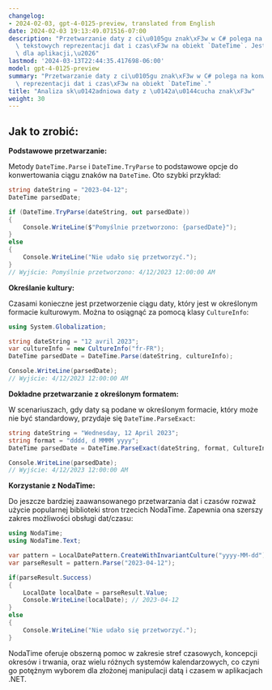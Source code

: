 ```yaml
---
changelog:
- 2024-02-03, gpt-4-0125-preview, translated from English
date: 2024-02-03 19:13:49.071516-07:00
description: "Przetwarzanie daty z ci\u0105gu znak\xF3w w C# polega na konwertowaniu\
  \ tekstowych reprezentacji dat i czas\xF3w na obiekt `DateTime`. Jest to kluczowe\
  \ dla aplikacji,\u2026"
lastmod: '2024-03-13T22:44:35.417698-06:00'
model: gpt-4-0125-preview
summary: "Przetwarzanie daty z ci\u0105gu znak\xF3w w C# polega na konwertowaniu tekstowych\
  \ reprezentacji dat i czas\xF3w na obiekt `DateTime`."
title: "Analiza sk\u0142adniowa daty z \u0142a\u0144cucha znak\xF3w"
weight: 30
---
```


## Jak to zrobić:
**Podstawowe przetwarzanie:**

Metody `DateTime.Parse` i `DateTime.TryParse` to podstawowe opcje do konwertowania ciągu znaków na `DateTime`. Oto szybki przykład:

```csharp
string dateString = "2023-04-12";
DateTime parsedDate;

if (DateTime.TryParse(dateString, out parsedDate))
{
    Console.WriteLine($"Pomyślnie przetworzono: {parsedDate}");
}
else
{
    Console.WriteLine("Nie udało się przetworzyć.");
}
// Wyjście: Pomyślnie przetworzono: 4/12/2023 12:00:00 AM
```

**Określanie kultury:**

Czasami konieczne jest przetworzenie ciągu daty, który jest w określonym formacie kulturowym. Można to osiągnąć za pomocą klasy `CultureInfo`:

```csharp
using System.Globalization;

string dateString = "12 avril 2023";
var cultureInfo = new CultureInfo("fr-FR");
DateTime parsedDate = DateTime.Parse(dateString, cultureInfo);

Console.WriteLine(parsedDate);
// Wyjście: 4/12/2023 12:00:00 AM
```

**Dokładne przetwarzanie z określonym formatem:**

W scenariuszach, gdy daty są podane w określonym formacie, który może nie być standardowy, przydaje się `DateTime.ParseExact`:

```csharp
string dateString = "Wednesday, 12 April 2023";
string format = "dddd, d MMMM yyyy";
DateTime parsedDate = DateTime.ParseExact(dateString, format, CultureInfo.InvariantCulture);

Console.WriteLine(parsedDate);
// Wyjście: 4/12/2023 12:00:00 AM
```

**Korzystanie z NodaTime:**

Do jeszcze bardziej zaawansowanego przetwarzania dat i czasów rozważ użycie popularnej biblioteki stron trzecich NodaTime. Zapewnia ona szerszy zakres możliwości obsługi dat/czasu:

```csharp
using NodaTime;
using NodaTime.Text;

var pattern = LocalDatePattern.CreateWithInvariantCulture("yyyy-MM-dd");
var parseResult = pattern.Parse("2023-04-12");

if(parseResult.Success)
{
    LocalDate localDate = parseResult.Value;
    Console.WriteLine(localDate); // 2023-04-12
}
else
{
    Console.WriteLine("Nie udało się przetworzyć.");
}
```

NodaTime oferuje obszerną pomoc w zakresie stref czasowych, koncepcji okresów i trwania, oraz wielu różnych systemów kalendarzowych, co czyni go potężnym wyborem dla złożonej manipulacji datą i czasem w aplikacjach .NET.
